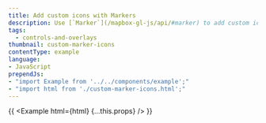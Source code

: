 ```yaml
---
title: Add custom icons with Markers
description: Use [`Marker`](/mapbox-gl-js/api/#marker) to add custom icons to your map.
tags:
  - controls-and-overlays
thumbnail: custom-marker-icons
contentType: example
language:
- JavaScript
prependJs:
- "import Example from '../../components/example';"
- "import html from './custom-marker-icons.html';"
---
```


{{ <Example html={html} {...this.props} /> }}
